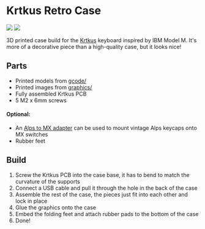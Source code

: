 # Krtkus Retro Case

[![](https://img.shields.io/badge/Printables-Krtkus%20Retro%20Case-orange?logo=printables)](https://www.printables.com/model)
[![](https://img.shields.io/badge/GitHub-Krtkus-blue?logo=github)](https://github.com/swift502/Krtkus)

3D printed case build for the [Krtkus](https://github.com/swift502/Krtkus) keyboard inspired by IBM Model M. It's more of a decorative piece than a high-quality case, but it looks nice!

## Parts

- Printed models from [gcode/](gcode/)
- Printed images from [graphics/](graphics/)
- Fully assembled Krtkus PCB
- 5 M2 x 6mm screws

#### Optional:

- An [Alps to MX adapter](https://www.printables.com/model/1424039) can be used to mount vintage Alps keycaps onto MX switches
- Rubber feet

## Build

1. Screw the Krtkus PCB into the case base, it has to bend to match the curvature of the supports
2. Connect a USB cable and pull it through the hole in the back of the case
3. Assemble the rest of the case, the pieces just fit into each other and lock in place
4. Glue the graphics onto the case
5. Embed the folding feet and attach rubber pads to the bottom of the case
6. Done!
